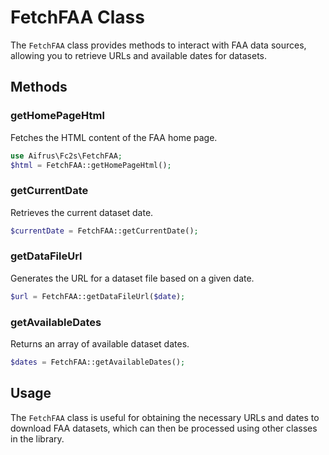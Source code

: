 # FetchFAA Class

The `FetchFAA` class provides methods to interact with FAA data sources, allowing you to retrieve URLs and available dates for datasets.

## Methods

### getHomePageHtml

Fetches the HTML content of the FAA home page.

```php
use Aifrus\Fc2s\FetchFAA;
$html = FetchFAA::getHomePageHtml();
```

### getCurrentDate

Retrieves the current dataset date.

```php
$currentDate = FetchFAA::getCurrentDate();
```

### getDataFileUrl

Generates the URL for a dataset file based on a given date.

```php
$url = FetchFAA::getDataFileUrl($date);
```

### getAvailableDates

Returns an array of available dataset dates.

```php
$dates = FetchFAA::getAvailableDates();
```

## Usage

The `FetchFAA` class is useful for obtaining the necessary URLs and dates to download FAA datasets, which can then be processed using other classes in the library.